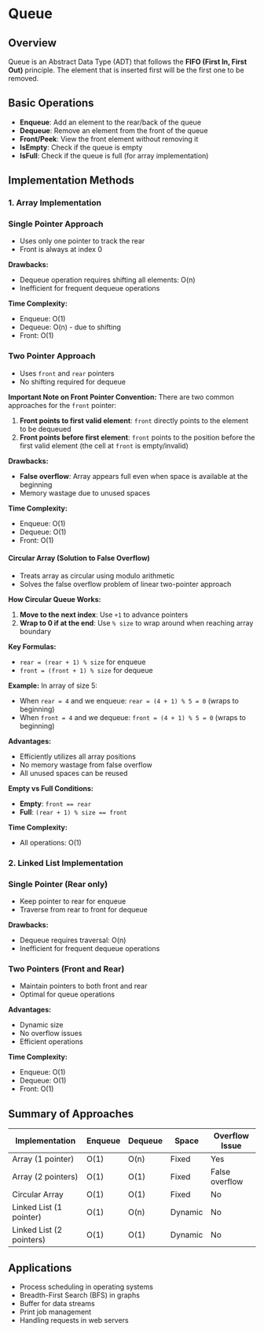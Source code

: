 # Queue

## Overview
Queue is an Abstract Data Type (ADT) that follows the **FIFO (First In, First Out)** principle. The element that is inserted first will be the first one to be removed.

## Basic Operations
- **Enqueue**: Add an element to the rear/back of the queue
- **Dequeue**: Remove an element from the front of the queue
- **Front/Peek**: View the front element without removing it
- **IsEmpty**: Check if the queue is empty
- **IsFull**: Check if the queue is full (for array implementation)

## Implementation Methods

### 1. Array Implementation

### Single Pointer Approach
- Uses only one pointer to track the rear
- Front is always at index 0

**Drawbacks:**
- Dequeue operation requires shifting all elements: O(n)
- Inefficient for frequent dequeue operations

**Time Complexity:**
- Enqueue: O(1)
- Dequeue: O(n) - due to shifting
- Front: O(1)

### Two Pointer Approach
- Uses `front` and `rear` pointers
- No shifting required for dequeue

**Important Note on Front Pointer Convention:**
There are two common approaches for the `front` pointer:
1. **Front points to first valid element**: `front` directly points to the element to be dequeued
2. **Front points before first element**: `front` points to the position before the first valid element (the cell at `front` is empty/invalid)

**Drawbacks:**
- **False overflow**: Array appears full even when space is available at the beginning
- Memory wastage due to unused spaces

**Time Complexity:**
- Enqueue: O(1)
- Dequeue: O(1)
- Front: O(1)

#### Circular Array (Solution to False Overflow)
- Treats array as circular using modulo arithmetic
- Solves the false overflow problem of linear two-pointer approach

**How Circular Queue Works:**
1. **Move to the next index**: Use `+1` to advance pointers
2. **Wrap to 0 if at the end**: Use `% size` to wrap around when reaching array boundary

**Key Formulas:**
- `rear = (rear + 1) % size` for enqueue
- `front = (front + 1) % size` for dequeue

**Example:** In array of size 5:
- When `rear = 4` and we enqueue: `rear = (4 + 1) % 5 = 0` (wraps to beginning)
- When `front = 4` and we dequeue: `front = (4 + 1) % 5 = 0` (wraps to beginning)

**Advantages:**
- Efficiently utilizes all array positions
- No memory wastage from false overflow
- All unused spaces can be reused

**Empty vs Full Conditions:**
- **Empty**: `front == rear`
- **Full**: `(rear + 1) % size == front`

**Time Complexity:**
- All operations: O(1)

### 2. Linked List Implementation

### Single Pointer (Rear only)
- Keep pointer to rear for enqueue
- Traverse from rear to front for dequeue

**Drawbacks:**
- Dequeue requires traversal: O(n)
- Inefficient for frequent dequeue operations

### Two Pointers (Front and Rear)
- Maintain pointers to both front and rear
- Optimal for queue operations

**Advantages:**
- Dynamic size
- No overflow issues
- Efficient operations

**Time Complexity:**
- Enqueue: O(1)
- Dequeue: O(1)
- Front: O(1)

## Summary of Approaches

| Implementation | Enqueue | Dequeue | Space | Overflow Issue |
|---|---|---|---|---|
| Array (1 pointer) | O(1) | O(n) | Fixed | Yes |
| Array (2 pointers) | O(1) | O(1) | Fixed | False overflow |
| Circular Array | O(1) | O(1) | Fixed | No |
| Linked List (1 pointer) | O(1) | O(n) | Dynamic | No |
| Linked List (2 pointers) | O(1) | O(1) | Dynamic | No |

## Applications
- Process scheduling in operating systems
- Breadth-First Search (BFS) in graphs
- Buffer for data streams
- Print job management
- Handling requests in web servers

